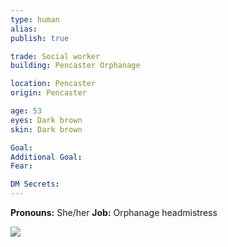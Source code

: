 ```yaml
---
type: human
alias:
publish: true

trade: Social worker
building: Pencaster Orphanage

location: Pencaster
origin: Pencaster

age: 53
eyes: Dark brown
skin: Dark brown

Goal:
Additional Goal:
Fear:

DM Secrets:
---
```


**Pronouns:** She/her
**Job:** Orphanage headmistress



<img src="https://assets.forge-vtt.com/60d466d53c661c0a58840f95/tokens/erica.png">
